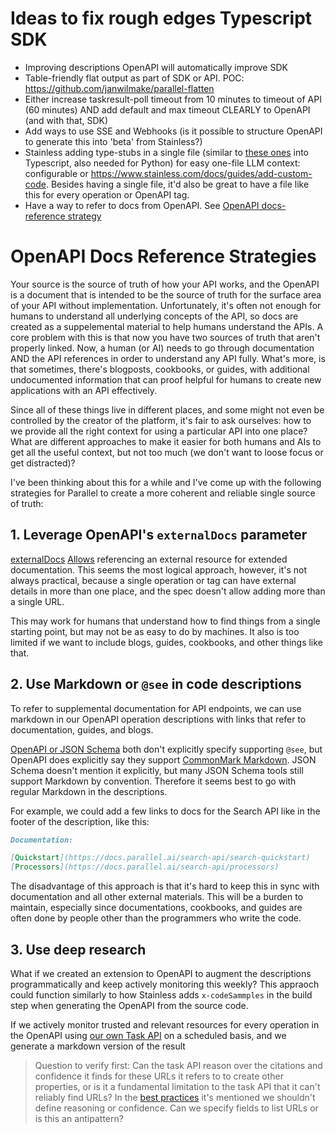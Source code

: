 # Ideas to fix rough edges Typescript SDK

- Improving descriptions OpenAPI will automatically improve SDK
- Table-friendly flat output as part of SDK or API. POC: https://github.com/janwilmake/parallel-flatten
- Either increase taskresult-poll timeout from 10 minutes to timeout of API (60 minutes) AND add default and max timeout CLEARLY to OpenAPI (and with that, SDK)
- Add ways to use SSE and Webhooks (is it possible to structure OpenAPI to generate this into 'beta' from Stainless?)
- Stainless adding type-stubs in a single file (similar to [these ones](https://github.com/parallel-web/parallel-cookbook/blob/main/typescript-sdk-types.d.ts) into Typescript, also needed for Python) for easy one-file LLM context: configurable or https://www.stainless.com/docs/guides/add-custom-code. Besides having a single file, it'd also be great to have a file like this for every operation or OpenAPI tag.
- Have a way to refer to docs from OpenAPI. See [OpenAPI docs-reference strategy](#openapi-docs-reference-strategies)

# OpenAPI Docs Reference Strategies

Your source is the source of truth of how your API works, and the OpenAPI is a document that is intended to be the source of truth for the surface area of your API without implementation. Unfortunately, it's often not enough for humans to understand all underlying concepts of the API, so docs are created as a suppelemental material to help humans understand the APIs. A core problem with this is that now you have two sources of truth that aren't properly linked. Now, a human (or AI) needs to go through documentation AND the API references in order to understand any API fully. What's more, is that sometimes, there's blogposts, cookbooks, or guides, with additional undocumented information that can proof helpful for humans to create new applications with an API effectively.

Since all of these things live in different places, and some might not even be controlled by the creator of the platform, it's fair to ask ourselves: how to we provide all the right context for using a particular API into one place? What are different approaches to make it easier for both humans and AIs to get all the useful context, but not too much (we don't want to loose focus or get distracted)?

I've been thinking about this for a while and I've come up with the following strategies for Parallel to create a more coherent and reliable single source of truth:

## 1. Leverage OpenAPI's `externalDocs` parameter

[externalDocs](https://openapispec.com/docs/what/what-is-the-externaldocs-field-in-openapi/) [Allows](https://github.com/OAI/OpenAPI-Specification/blob/main/versions/3.1.1.md#external-documentation-object) referencing an external resource for extended documentation. This seems the most logical approach, however, it's not always practical, because a single operation or tag can have external details in more than one place, and the spec doesn't allow adding more than a single URL.

This may work for humans that understand how to find things from a single starting point, but may not be as easy to do by machines. It also is too limited if we want to include blogs, guides, cookbooks, and other things like that.

## 2. Use Markdown or `@see` in code descriptions

To refer to supplemental documentation for API endpoints, we can use markdown in our OpenAPI operation descriptions with links that refer to documentation, guides, and blogs.

[OpenAPI or JSON Schema](https://letmeprompt.com/rules-httpsuithu-8torc80) both don't explicitly specify supporting `@see`, but OpenAPI does explicitly say they support [CommonMark Markdown](https://commonmark.org). JSON Schema doesn't mention it explicitly, but many JSON Schema tools still support Markdown by convention. Therefore it seems best to go with regular Markdown in the descriptions.

For example, we could add a few links to docs for the Search API like in the footer of the description, like this:

```md
Documentation:

[Quickstart](https://docs.parallel.ai/search-api/search-quickstart)
[Processors](https://docs.parallel.ai/search-api/processors)
```

The disadvantage of this approach is that it's hard to keep this in sync with documentation and all other external materials. This will be a burden to maintain, especially since documentations, cookbooks, and guides are often done by people other than the programmers who write the code.

## 3. Use deep research

What if we created an extension to OpenAPI to augment the descriptions programmatically and keep actively monitoring this weekly? This appraoch could function similarly to how Stainless adds `x-codeSammples` in the build step when generating the OpenAPI from the source code.

If we actively monitor trusted and relevant resources for every operation in the OpenAPI using [our own Task API](https://docs.parallel.ai/api-reference/task-api-v1/create-task-run) on a scheduled basis, and we generate a markdown version of the result

> Question to verify first: Can the task API reason over the citations and confidence it finds for these URLs it refers to to create other properties, or is it a fundamental limitation to the task API that it can't reliably find URLs? In the [best practices](https://docs.parallel.ai/task-api/core-concepts/specify-a-task#task-spec-best-practices) it's mentioned we shouldn't define reasoning or confidence. Can we specify fields to list URLs or is this an antipattern?
